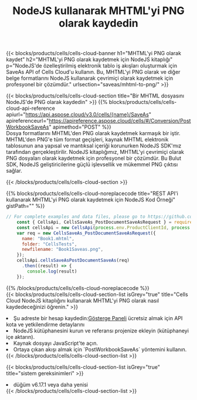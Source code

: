 ﻿---
title:  NodeJS kullanarak MHTML'yi PNG olarak kaydedin
description:  MHTML formatındaki dosyayı PNG formatındaki dosya olarak kaydetmek için NodeJS için Aspose.Cells Cloud SDK'yı kullanma.
kwords: Excel, Save MHTML as PNG, REST, NodeJS
howto: How to save MHTML as PNG using Aspose.Cells Cloud NodeJS library.
---
{{< blocks/products/cells/cells-cloud-banner h1="MHTML\'yi PNG olarak kaydet" h2="MHTML\'yi PNG olarak kaydetmek için NodeJS kitaplığı" p="NodeJS\'de özelleştirilmiş elektronik tablo iş akışları oluşturmak için SaveAs API of Cells Cloud\'u kullanın. Bu, MHTML\'yi PNG olarak ve diğer belge formatlarını NodeJS kullanarak çevrimiçi olarak kaydetmek için profesyonel bir çözümdür." urlsection="saveas/mhtml-to-png/" >}}

{{< blocks/products/cells/cells-cloud-section title="Bir MHTML dosyasını NodeJS\'de PNG olarak kaydedin" >}}
{{% blocks/products/cells/cells-cloud-api-reference apiurl="https://api.aspose.cloud/v3.0/cells/{name}/SaveAs" apireferenceurl="https://apireference.aspose.cloud/cells/#/Conversion/PostWorkbookSaveAs" apimethod="POST" %}}
<br/>
Dosya formatlarını MHTML'den PNG olarak kaydetmek karmaşık bir iştir. MHTML'den PNG'e tüm format geçişleri, kaynak MHTML elektronik tablosunun ana yapısal ve mantıksal içeriği korunurken NodeJS SDK'mız tarafından gerçekleştirilir. NodeJS kitaplığımız, MHTML'yi çevrimiçi olarak PNG dosyaları olarak kaydetmek için profesyonel bir çözümdür. Bu Bulut SDK, NodeJS geliştiricilerine güçlü işlevsellik ve mükemmel PNG çıktısı sağlar.

{{< /blocks/products/cells/cells-cloud-section >}}

{{% blocks/products/cells/cells-cloud-noreplacecode title="REST API\'i kullanarak MHTML\'yi PNG olarak kaydetmek için NodeJS Kod Örneği" gistPath="" %}}
  
```js
// For complete examples and data files, please go to https://github.com/aspose-cells-cloud/aspose-cells-cloud-node/
    const { CellsApi, CellsSaveAs_PostDocumentSaveAsRequest } = require("asposecellscloud");
    const cellsApi = new CellsApi(process.env.ProductClientId, process.env.ProductClientSecret);
    var req = new CellsSaveAs_PostDocumentSaveAsRequest({
      name: "Book1.mhtml",
      folder: "CellsTests",
      newfilename: "Book1Saveas.png",
    });
    cellsApi.cellsSaveAsPostDocumentSaveAs(req)
      .then((result) => {
        console.log(result)
    });
```
  
{{% /blocks/products/cells/cells-cloud-noreplacecode %}}
<br/>
{{< blocks/products/cells/cells-cloud-section-list isGrey="true" title="Cells Cloud NodeJS kitaplığını kullanarak MHTML\'yi PNG olarak nasıl kaydedeceğinizi öğrenin." >}}
<li> Şu adreste bir hesap kaydedin:<a href="https://dashboard.aspose.cloud/">Gösterge Paneli</a> ücretsiz almak için API kota ve yetkilendirme detaylarını</li>
<li>NodeJS kütüphanesini kurun ve referansı projenize ekleyin (kütüphaneyi içe aktarın).</li>
<li>Kaynak dosyayı JavaScript'te açın.</li>
<li>Ortaya çıkan akışı almak için `PostWorkbookSaveAs` yöntemini kullanın.</li>
{{< /blocks/products/cells/cells-cloud-section-list >}}

{{< blocks/products/cells/cells-cloud-section-list isGrey="true" title="sistem gereksinimleri" >}}
<li>düğüm v6.17.1 veya daha yenisi</li>
{{< /blocks/products/cells/cells-cloud-section-list >}}
